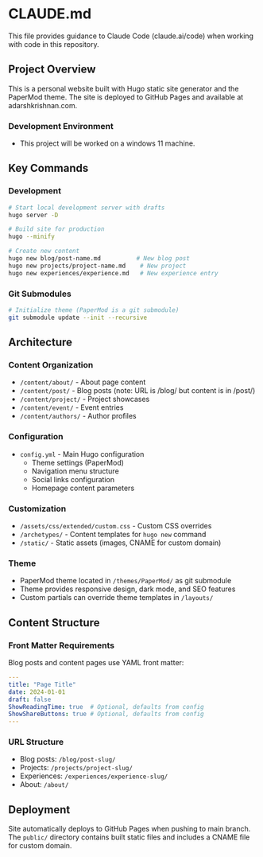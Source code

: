 # CLAUDE.md

This file provides guidance to Claude Code (claude.ai/code) when working with code in this repository.

## Project Overview

This is a personal website built with Hugo static site generator and the PaperMod theme. The site is deployed to GitHub Pages and available at adarshkrishnan.com.

### Development Environment
- This project will be worked on a windows 11 machine.

## Key Commands

### Development
```bash
# Start local development server with drafts
hugo server -D

# Build site for production
hugo --minify

# Create new content
hugo new blog/post-name.md          # New blog post
hugo new projects/project-name.md    # New project
hugo new experiences/experience.md   # New experience entry
```

### Git Submodules
```bash
# Initialize theme (PaperMod is a git submodule)
git submodule update --init --recursive
```

## Architecture

### Content Organization
- `/content/about/` - About page content
- `/content/post/` - Blog posts (note: URL is /blog/ but content is in /post/)
- `/content/project/` - Project showcases
- `/content/event/` - Event entries
- `/content/authors/` - Author profiles

### Configuration
- `config.yml` - Main Hugo configuration
  - Theme settings (PaperMod)
  - Navigation menu structure
  - Social links configuration
  - Homepage content parameters

### Customization
- `/assets/css/extended/custom.css` - Custom CSS overrides
- `/archetypes/` - Content templates for `hugo new` command
- `/static/` - Static assets (images, CNAME for custom domain)

### Theme
- PaperMod theme located in `/themes/PaperMod/` as git submodule
- Theme provides responsive design, dark mode, and SEO features
- Custom partials can override theme templates in `/layouts/`

## Content Structure

### Front Matter Requirements
Blog posts and content pages use YAML front matter:
```yaml
---
title: "Page Title"
date: 2024-01-01
draft: false
ShowReadingTime: true  # Optional, defaults from config
ShowShareButtons: true # Optional, defaults from config
---
```

### URL Structure
- Blog posts: `/blog/post-slug/`
- Projects: `/projects/project-slug/`
- Experiences: `/experiences/experience-slug/`
- About: `/about/`

## Deployment
Site automatically deploys to GitHub Pages when pushing to main branch. The `public/` directory contains built static files and includes a CNAME file for custom domain.